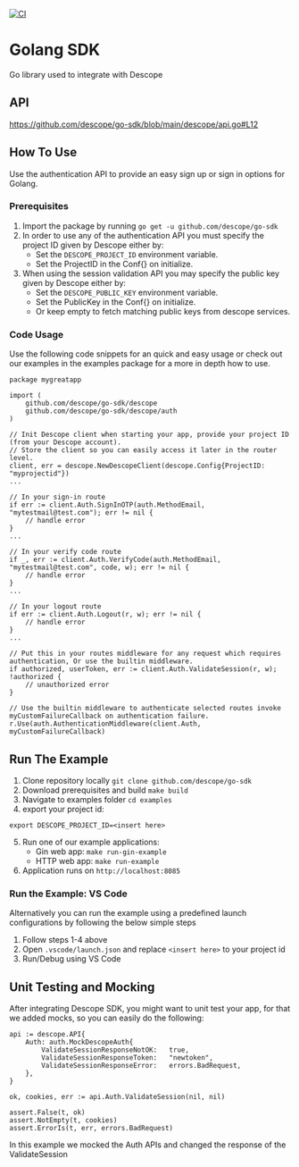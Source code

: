 [![CI](https://github.com/descope/go-sdk/actions/workflows/ci.yml/badge.svg)](https://github.com/descope/go-sdk/actions/workflows/ci.yml)

# Golang SDK

Go library used to integrate with Descope

## API

https://github.com/descope/go-sdk/blob/main/descope/api.go#L12

## How To Use

Use the authentication API to provide an easy sign up or sign in options for Golang.

### Prerequisites

1. Import the package by running `go get -u github.com/descope/go-sdk`
1. In order to use any of the authentication API you must specify the project ID given by Descope either by:
   - Set the `DESCOPE_PROJECT_ID` environment variable.
   - Set the ProjectID in the Conf{} on initialize.
1. When using the session validation API you may specify the public key given by Descope either by:
   - Set the `DESCOPE_PUBLIC_KEY` environment variable.
   - Set the PublicKey in the Conf{} on initialize.
   - Or keep empty to fetch matching public keys from descope services.

### Code Usage

Use the following code snippets for an quick and easy usage or check out our examples in the examples package for a more in depth how to use.

```
package mygreatapp

import (
    github.com/descope/go-sdk/descope
    github.com/descope/go-sdk/descope/auth
)

// Init Descope client when starting your app, provide your project ID (from your Descope account).
// Store the client so you can easily access it later in the router level.
client, err = descope.NewDescopeClient(descope.Config{ProjectID: "myprojectid"})
...

// In your sign-in route
if err := client.Auth.SignInOTP(auth.MethodEmail, "mytestmail@test.com"); err != nil {
    // handle error
}
...

// In your verify code route
if _, err := client.Auth.VerifyCode(auth.MethodEmail, "mytestmail@test.com", code, w); err != nil {
    // handle error
}
...

// In your logout route
if err := client.Auth.Logout(r, w); err != nil {
    // handle error
}
...

// Put this in your routes middleware for any request which requires authentication, Or use the builtin middleware.
if authorized, userToken, err := client.Auth.ValidateSession(r, w); !authorized {
    // unauthorized error
}

// Use the builtin middleware to authenticate selected routes invoke myCustomFailureCallback on authentication failure.
r.Use(auth.AuthenticationMiddleware(client.Auth, myCustomFailureCallback)
```

## Run The Example

1. Clone repository locally `git clone github.com/descope/go-sdk`
2. Download prerequisites and build `make build`
3. Navigate to examples folder `cd examples`
4. export your project id:

```
export DESCOPE_PROJECT_ID=<insert here>
```

5. Run one of our example applications:
    - Gin web app: `make run-gin-example`
    - HTTP web app: `make run-example`
6. Application runs on `http://localhost:8085`

### Run the Example: VS Code
Alternatively you can run the example using a predefined launch configurations by following the below simple steps
1. Follow steps 1-4 above
1. Open `.vscode/launch.json` and replace `<insert here>` to your project id
1. Run/Debug using VS Code

## Unit Testing and Mocking
After integrating Descope SDK, you might want to unit test your app, for that we added mocks, so you can easily do the following:
```
api := descope.API{
	Auth: auth.MockDescopeAuth{
		ValidateSessionResponseNotOK:   true,
		ValidateSessionResponseToken:   "newtoken",
		ValidateSessionResponseError:   errors.BadRequest,
	},
}

ok, cookies, err := api.Auth.ValidateSession(nil, nil)

assert.False(t, ok)
assert.NotEmpty(t, cookies)
assert.ErrorIs(t, err, errors.BadRequest)
``` 
In this example we mocked the Auth APIs and changed the response of the ValidateSession
